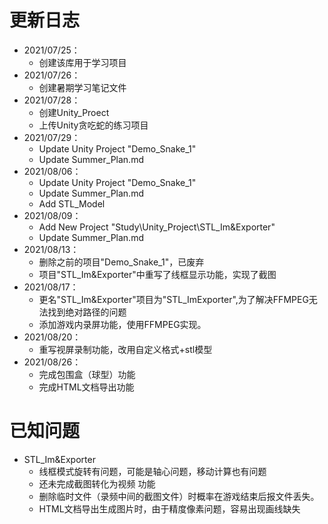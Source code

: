 # 更新日志
- 2021/07/25：
    - 创建该库用于学习项目
- 2021/07/26：
    - 创建暑期学习笔记文件
- 2021/07/28：
    - 创建Unity_Proect
    - 上传Unity贪吃蛇的练习项目
- 2021/07/29：
    - Update Unity Project "Demo_Snake_1"
    - Update Summer_Plan.md
- 2021/08/06：
    - Update Unity Project "Demo_Snake_1"
    - Update Summer_Plan.md
	- Add STL_Model
- 2021/08/09：
    - Add New Project "Study\Unity_Project\STL_Im&Exporter"
    - Update Summer_Plan.md
- 2021/08/13：
    - 删除之前的项目"Demo_Snake_1"，已废弃
    - 项目"STL_Im&Exporter"中重写了线框显示功能，实现了截图
- 2021/08/17：
    - 更名"STL_Im&Exporter"项目为"STL_ImExporter",为了解决FFMPEG无法找到绝对路径的问题
    - 添加游戏内录屏功能，使用FFMPEG实现。
- 2021/08/20：
    - 重写视屏录制功能，改用自定义格式+stl模型
- 2021/08/26：
    - 完成包围盒（球型）功能
    - 完成HTML文档导出功能
# 已知问题
- STL_Im&Exporter
    - 线框模式旋转有问题，可能是轴心问题，移动计算也有问题
    - 还未完成截图转化为视频 功能
    - 删除临时文件（录频中间的截图文件）时概率在游戏结束后报文件丢失。
    - HTML文档导出生成图片时，由于精度像素问题，容易出现画线缺失
